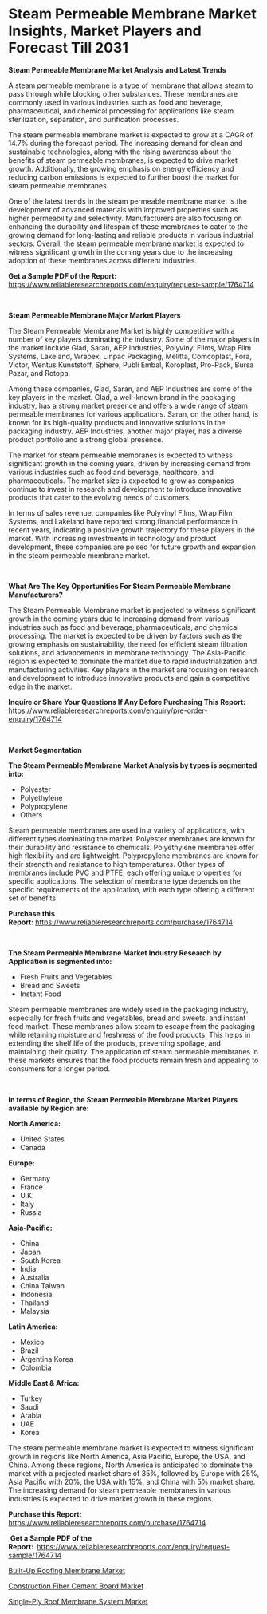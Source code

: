 <p><h1>Steam Permeable Membrane Market Insights, Market Players and Forecast Till 2031</h1></p><p><strong>Steam Permeable Membrane Market Analysis and Latest Trends</strong></p>
<p><p>A steam permeable membrane is a type of membrane that allows steam to pass through while blocking other substances. These membranes are commonly used in various industries such as food and beverage, pharmaceutical, and chemical processing for applications like steam sterilization, separation, and purification processes.</p><p>The steam permeable membrane market is expected to grow at a CAGR of 14.7% during the forecast period. The increasing demand for clean and sustainable technologies, along with the rising awareness about the benefits of steam permeable membranes, is expected to drive market growth. Additionally, the growing emphasis on energy efficiency and reducing carbon emissions is expected to further boost the market for steam permeable membranes.</p><p>One of the latest trends in the steam permeable membrane market is the development of advanced materials with improved properties such as higher permeability and selectivity. Manufacturers are also focusing on enhancing the durability and lifespan of these membranes to cater to the growing demand for long-lasting and reliable products in various industrial sectors. Overall, the steam permeable membrane market is expected to witness significant growth in the coming years due to the increasing adoption of these membranes across different industries.</p></p>
<p><strong>Get a Sample PDF of the Report:&nbsp;</strong> <a href="https://www.reliableresearchreports.com/enquiry/request-sample/1764714">https://www.reliableresearchreports.com/enquiry/request-sample/1764714</a></p>
<p>&nbsp;</p>
<p><strong>Steam Permeable Membrane Major Market Players</strong></p>
<p><p>The Steam Permeable Membrane Market is highly competitive with a number of key players dominating the industry. Some of the major players in the market include Glad, Saran, AEP Industries, Polyvinyl Films, Wrap Film Systems, Lakeland, Wrapex, Linpac Packaging, Melitta, Comcoplast, Fora, Victor, Wentus Kunststoff, Sphere, Publi Embal, Koroplast, Pro-Pack, Bursa Pazar, and Rotopa.</p><p>Among these companies, Glad, Saran, and AEP Industries are some of the key players in the market. Glad, a well-known brand in the packaging industry, has a strong market presence and offers a wide range of steam permeable membranes for various applications. Saran, on the other hand, is known for its high-quality products and innovative solutions in the packaging industry. AEP Industries, another major player, has a diverse product portfolio and a strong global presence.</p><p>The market for steam permeable membranes is expected to witness significant growth in the coming years, driven by increasing demand from various industries such as food and beverage, healthcare, and pharmaceuticals. The market size is expected to grow as companies continue to invest in research and development to introduce innovative products that cater to the evolving needs of customers.</p><p>In terms of sales revenue, companies like Polyvinyl Films, Wrap Film Systems, and Lakeland have reported strong financial performance in recent years, indicating a positive growth trajectory for these players in the market. With increasing investments in technology and product development, these companies are poised for future growth and expansion in the steam permeable membrane market.</p></p>
<p>&nbsp;</p>
<p><strong>What Are The Key Opportunities For Steam Permeable Membrane Manufacturers?</strong></p>
<p><p>The Steam Permeable Membrane market is projected to witness significant growth in the coming years due to increasing demand from various industries such as food and beverage, pharmaceuticals, and chemical processing. The market is expected to be driven by factors such as the growing emphasis on sustainability, the need for efficient steam filtration solutions, and advancements in membrane technology. The Asia-Pacific region is expected to dominate the market due to rapid industrialization and manufacturing activities. Key players in the market are focusing on research and development to introduce innovative products and gain a competitive edge in the market.</p></p>
<p><strong>Inquire or Share Your Questions If Any Before Purchasing This Report:</strong> <a href="https://www.reliableresearchreports.com/enquiry/pre-order-enquiry/1764714">https://www.reliableresearchreports.com/enquiry/pre-order-enquiry/1764714</a></p>
<p>&nbsp;</p>
<p><strong>Market Segmentation</strong></p>
<p><strong>The Steam Permeable Membrane Market Analysis by types is segmented into:</strong></p>
<p><ul><li>Polyester</li><li>Polyethylene</li><li>Polypropylene</li><li>Others</li></ul></p>
<p><p>Steam permeable membranes are used in a variety of applications, with different types dominating the market. Polyester membranes are known for their durability and resistance to chemicals. Polyethylene membranes offer high flexibility and are lightweight. Polypropylene membranes are known for their strength and resistance to high temperatures. Other types of membranes include PVC and PTFE, each offering unique properties for specific applications. The selection of membrane type depends on the specific requirements of the application, with each type offering a different set of benefits.</p></p>
<p><strong>Purchase this Report:&nbsp;</strong><a href="https://www.reliableresearchreports.com/purchase/1764714">https://www.reliableresearchreports.com/purchase/1764714</a></p>
<p>&nbsp;</p>
<p><strong>The Steam Permeable Membrane Market Industry Research by Application is segmented into:</strong></p>
<p><ul><li>Fresh Fruits and Vegetables</li><li>Bread and Sweets</li><li>Instant Food</li></ul></p>
<p><p>Steam permeable membranes are widely used in the packaging industry, especially for fresh fruits and vegetables, bread and sweets, and instant food market. These membranes allow steam to escape from the packaging while retaining moisture and freshness of the food products. This helps in extending the shelf life of the products, preventing spoilage, and maintaining their quality. The application of steam permeable membranes in these markets ensures that the food products remain fresh and appealing to consumers for a longer period.</p></p>
<p>&nbsp;</p>
<p><strong>In terms of Region, the Steam Permeable Membrane Market Players available by Region are:</strong></p>
<p>
    <p> <strong> North America: </strong>
        <ul>
            <li>United States</li>
            <li>Canada</li>
        </ul>
        </p> 
    <p> <strong> Europe: </strong>
        <ul>
            <li>Germany</li>
            <li>France</li>
            <li>U.K.</li>
            <li>Italy</li>
            <li>Russia</li>
        </ul>
        </p> 
    <p> <strong> Asia-Pacific: </strong>
        <ul>
            <li>China</li>
            <li>Japan</li>
            <li>South Korea</li>
            <li>India</li>
            <li>Australia</li>
            <li>China Taiwan</li>
            <li>Indonesia</li>
            <li>Thailand</li>
            <li>Malaysia</li>
        </ul>
        </p> 
    <p> <strong> Latin America: </strong>
        <ul>
            <li>Mexico</li>
            <li>Brazil</li>
            <li>Argentina Korea</li>
            <li>Colombia</li>
        </ul>
        </p> 
    <p> <strong> Middle East & Africa: </strong>
        <ul>
            <li>Turkey</li>
            <li>Saudi</li>
            <li>Arabia</li>
            <li>UAE</li>
            <li>Korea</li>
        </ul>
    </p>
    </p>
<p><p>The steam permeable membrane market is expected to witness significant growth in regions like North America, Asia Pacific, Europe, the USA, and China. Among these regions, North America is anticipated to dominate the market with a projected market share of 35%, followed by Europe with 25%, Asia Pacific with 20%, the USA with 15%, and China with 5% market share. The increasing demand for steam permeable membranes in various industries is expected to drive market growth in these regions.</p></p>
<p><strong>Purchase this Report: </strong><a href="https://www.reliableresearchreports.com/purchase/1764714">https://www.reliableresearchreports.com/purchase/1764714</a></p>
<p>&nbsp;<strong>Get a Sample PDF of the Report:&nbsp;&nbsp;</strong><a href="https://www.reliableresearchreports.com/enquiry/request-sample/1764714">https://www.reliableresearchreports.com/enquiry/request-sample/1764714</a></p>
<p><strong></strong></p>
<p><p><a href="https://github.com/jsmusil/Market-Research-Report-List-2/blob/main/built-up-roofing-membrane-market.md">Built-Up Roofing Membrane Market</a></p><p><a href="https://github.com/bmorecock/Market-Research-Report-List-2/blob/main/construction-fiber-cement-board-market.md">Construction Fiber Cement Board Market</a></p><p><a href="https://github.com/yemakinde/Market-Research-Report-List-1/blob/main/single-ply-roof-membrane-system-market.md">Single-Ply Roof Membrane System Market</a></p></p>